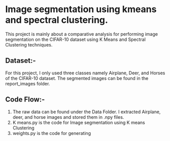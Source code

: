 # Image segmentation using kmeans and spectral clustering.

This project is mainly about a comparative analysis for performing image segmentation on the CIFAR-10 dataset using K Means and Spectral Clustering techniques.

## Dataset:-
For this project, I only used three classes namely Airplane, Deer, and Horses of the CIFAR-10 dataset. The segmented images can be found in the report_images folder.

## Code Flow:-
1) The raw data can be found under the Data Folder. I extracted Airplane, deer, and horse images and stored them in .npy files.
2) K means.py is the code for Image segmentation using K means Clustering
3) weights.py is the code for generating 

